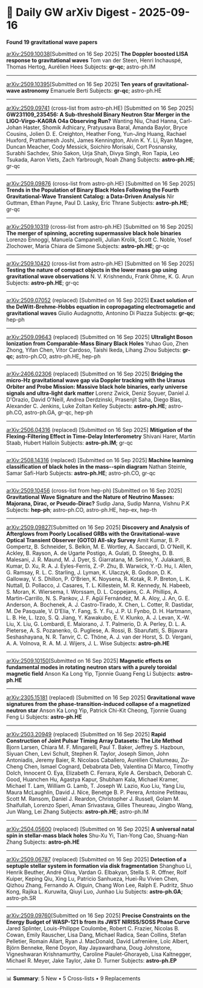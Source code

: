 # 📡 Daily GW arXiv Digest - 2025-09-16
**Found 19 gravitational wave papers**

[arXiv:2509.10038](https://arxiv.org/abs/2509.10038)[Submitted on 16 Sep 2025]
**The Doppler boosted LISA response to gravitational waves**
Tom van der Steen, Henri Inchauspé, Thomas Hertog, Aurélien Hees
Subjects: **gr-qc**; astro-ph.IM

---

[arXiv:2509.10395](https://arxiv.org/abs/2509.10395)[Submitted on 16 Sep 2025]
**Ten years of gravitational-wave astronomy**
Emanuele Berti
Subjects: **gr-qc**; astro-ph.HE

---

[arXiv:2509.09741](https://arxiv.org/abs/2509.09741) (cross-list from astro-ph.HE) [Submitted on 16 Sep 2025]
**GW231109_235456: A Sub-threshold Binary Neutron Star Merger in the LIGO-Virgo-KAGRA O4a Observing Run?**
Wanting Niu, Chad Hanna, Carl-Johan Haster, Shomik Adhicary, Pratyusava Baral, Amanda Baylor, Bryce Cousins, Jolien D. E. Creighton, Heather Fong, Yun-Jing Huang, Rachael Huxford, Prathamesh Joshi, James Kennington, Alvin K. Y. Li, Ryan Magee, Duncan Meacher, Cody Messick, Soichiro Morisaki, Cort Posnansky, Surabhi Sachdev, Shio Sakon, Urja Shah, Divya Singh, Ron Tapia, Leo Tsukada, Aaron Viets, Zach Yarbrough, Noah Zhang
Subjects: **astro-ph.HE**; gr-qc

---

[arXiv:2509.09876](https://arxiv.org/abs/2509.09876) (cross-list from astro-ph.HE) [Submitted on 16 Sep 2025]
**Trends in the Population of Binary Black Holes Following the Fourth Gravitational-Wave Transient Catalog: a Data-Driven Analysis**
Nir Guttman, Ethan Payne, Paul D. Lasky, Eric Thrane
Subjects: **astro-ph.HE**; gr-qc

---

[arXiv:2509.10319](https://arxiv.org/abs/2509.10319) (cross-list from astro-ph.HE) [Submitted on 16 Sep 2025]
**The merger of spinning, accreting supermassive black hole binaries**
Lorenzo Ennoggi, Manuela Campanelli, Julian Krolik, Scott C. Noble, Yosef Zlochower, Maria Chiara de Simone
Subjects: **astro-ph.HE**; gr-qc

---

[arXiv:2509.10420](https://arxiv.org/abs/2509.10420) (cross-list from astro-ph.HE) [Submitted on 16 Sep 2025]
**Testing the nature of compact objects in the lower mass gap using gravitational wave observations**
N. V. Krishnendu, Frank Ohme, K. G. Arun
Subjects: **astro-ph.HE**; gr-qc

---

[arXiv:2509.07052](https://arxiv.org/abs/2509.07052) (replaced) [Submitted on 16 Sep 2025]
**Exact solution of the DeWitt-Brehme-Hobbs equation in copropagating electromagetic and gravitational waves**
Giulio Audagnotto, Antonino Di Piazza
Subjects: **gr-qc**; hep-ph

---

[arXiv:2509.09643](https://arxiv.org/abs/2509.09643) (replaced) [Submitted on 16 Sep 2025]
**Ultralight Boson Ionization from Comparable-Mass Binary Black Holes**
Yuhao Guo, Zhen Zhong, Yifan Chen, Vitor Cardoso, Taishi Ikeda, Lihang Zhou
Subjects: **gr-qc**; astro-ph.CO, astro-ph.HE, hep-ph

---

[arXiv:2406.02306](https://arxiv.org/abs/2406.02306) (replaced) [Submitted on 16 Sep 2025]
**Bridging the micro-Hz gravitational wave gap via Doppler tracking with the Uranus Orbiter and Probe Mission: Massive black hole binaries, early universe signals and ultra-light dark matter**
Lorenz Zwick, Deniz Soyuer, Daniel J. D'Orazio, David O'Neill, Andrea Derdzinski, Prasenjit Saha, Diego Blas, Alexander C. Jenkins, Luke Zoltan Kelley
Subjects: **astro-ph.HE**; astro-ph.CO, astro-ph.GA, gr-qc, hep-ph

---

[arXiv:2506.04316](https://arxiv.org/abs/2506.04316) (replaced) [Submitted on 16 Sep 2025]
**Mitigation of the Flexing-Filtering Effect in Time-Delay Interferometry**
Shivani Harer, Martin Staab, Hubert Halloin
Subjects: **astro-ph.IM**; gr-qc

---

[arXiv:2508.14316](https://arxiv.org/abs/2508.14316) (replaced) [Submitted on 16 Sep 2025]
**Machine learning classification of black holes in the mass--spin diagram**
Nathan Steinle, Samar Safi-Harb
Subjects: **astro-ph.HE**; astro-ph.CO, gr-qc

---

[arXiv:2509.10456](https://arxiv.org/abs/2509.10456) (cross-list from hep-ph) [Submitted on 16 Sep 2025]
**Gravitational Wave Signature and the Nature of Neutrino Masses: Majorana, Dirac, or Pseudo-Dirac?**
Sudip Jana, Sudip Manna, Vishnu P.K
Subjects: **hep-ph**; astro-ph.CO, astro-ph.HE, hep-ex, hep-th

---

[arXiv:2509.09827](https://arxiv.org/abs/2509.09827)[Submitted on 16 Sep 2025]
**Discovery and Analysis of Afterglows from Poorly Localised GRBs with the Gravitational-wave Optical Transient Observer (GOTO) All-sky Survey**
Amit Kumar, B. P. Gompertz, B. Schneider, S. Belkin, M. E. Wortley, A. Saccardi, D. O'Neill, K. Ackley, B. Rayson, A. de Ugarte Postigo, A. Gulati, D. Steeghs, D. B. Malesani, J. R. Maund, M. J. Dyer, S. Giarratana, M. Serino, Y. Julakanti, B. Kumar, D. Xu, R. A. J. Eyles-Ferris, Z.-P. Zhu, B. Warwick, Y.-D. Hu, I. Allen, G. Ramsay, R. L. C. Starling, J. Lyman, K. Ulaczyk, B. Godson, D. K. Galloway, V. S. Dhillon, P. O'Brien, K. Noysena, R. Kotak, R. P. Breton, L. K. Nuttall, D. Pollacco, J. Casares, T. L. Killestein, M. R. Kennedy, N. Habeeb, S. Moran, K. Wiersema, I. Worssam, D. L. Coppejans, C. A. Phillips, A. Martin-Carrillo, N. S. Pankov, J. F. Agüí Fernández, M. A. Aloy, J. An, G. E. Anderson, A. Bochenek, A. J. Castro-Tirado, X. Chen, L. Cotter, R. Dastidar, M. De Pasquale, V. D'Elia, Y. Fang, S. Y. Fu, J. P. U. Fynbo, D. H. Hartmann, L. B. He, L. Izzo, S. Q. Jiang, Y. Kawakubo, E. V. Klunko, A. J. Levan, X.-W. Liu, X. Liu, G. Lombardi, E. Maiorano, J. T. Palmerio, D. A. Perley, D. L. A. Pieterse, A. S. Pozanenko, G. Pugliese, A. Rossi, B. Sbarufatti, S. Bijavara Seshashayana, N. R. Tanvir, C. C. Thöne, A. J. van der Horst, S. D. Vergani, A. A. Volnova, R. A. M. J. Wijers, J. L. Wise
Subjects: **astro-ph.HE**

---

[arXiv:2509.10150](https://arxiv.org/abs/2509.10150)[Submitted on 16 Sep 2025]
**Magnetic effects on fundamental modes in rotating neutron stars with a purely toroidal magnetic field**
Anson Ka Long Yip, Tjonnie Guang Feng Li
Subjects: **astro-ph.HE**

---

[arXiv:2305.15181](https://arxiv.org/abs/2305.15181) (replaced) [Submitted on 16 Sep 2025]
**Gravitational wave signatures from the phase-transition-induced collapse of a magnetized neutron star**
Anson Ka Long Yip, Patrick Chi-Kit Cheong, Tjonnie Guang Feng Li
Subjects: **astro-ph.HE**

---

[arXiv:2503.20949](https://arxiv.org/abs/2503.20949) (replaced) [Submitted on 16 Sep 2025]
**Rapid Construction of Joint Pulsar Timing Array Datasets: The Lite Method**
Bjorn Larsen, Chiara M. F. Mingarelli, Paul T. Baker, Jeffrey S. Hazboun, Siyuan Chen, Levi Schult, Stephen R. Taylor, Joseph Simon, John Antoniadis, Jeremy Baier, R. Nicolaos Caballero, Aurélien Chalumeau, Zu-Cheng Chen, Ismael Cognard, Debabrata Deb, Valentina Di Marco, Timothy Dolch, Innocent O. Eya, Elizabeth C. Ferrara, Kyle A. Gersbach, Deborah C. Good, Huanchen Hu, Agastya Kapur, Shubham Kala, Michael Kramer, Michael T. Lam, William G. Lamb, T. Joseph W. Lazio, Kuo Liu, Yang Liu, Maura McLaughlin, David J. Nice, Benetge B. P. Perera, Antoine Petiteau, Scott M. Ransom, Daniel J. Reardon, Christopher J. Russell, Golam M. Shaifullah, Lorenzo Speri, Aman Srivastava, Gilles Theureau, Jingbo Wang, Jun Wang, Lei Zhang
Subjects: **astro-ph.HE**; astro-ph.IM

---

[arXiv:2504.05600](https://arxiv.org/abs/2504.05600) (replaced) [Submitted on 16 Sep 2025]
**A universal natal spin in stellar-mass black holes**
Shu-Xu Yi, Tian-Yong Cao, Shuang-Nan Zhang
Subjects: **astro-ph.HE**

---

[arXiv:2509.06787](https://arxiv.org/abs/2509.06787) (replaced) [Submitted on 16 Sep 2025]
**Detection of a septuple stellar system in formation via disk fragmentation**
Shanghuo Li, Henrik Beuther, André Oliva, Vardan G. Elbakyan, Stella S. R. Offner, Rolf Kuiper, Keping Qiu, Xing Lu, Patricio Sanhueza, Huei-Ru Vivien Chen, Qizhou Zhang, Fernando A. Olguin, Chang Won Lee, Ralph E. Pudritz, Shuo Kong, Rajika L. Kuruwita, Qiuyi Luo, Junhao Liu
Subjects: **astro-ph.GA**; astro-ph.SR

---

[arXiv:2509.09760](https://arxiv.org/abs/2509.09760)[Submitted on 16 Sep 2025]
**Precise Constraints on the Energy Budget of WASP-121 b from its JWST NIRISS/SOSS Phase Curve**
Jared Splinter, Louis-Philippe Coulombe, Robert C. Frazier, Nicolas B. Cowan, Emily Rauscher, Lisa Dang, Michael Radica, Sean Collins, Stefan Pelletier, Romain Allart, Ryan J. MacDonald, David Lafrenière, Loïc Albert, Björn Benneke, René Doyon, Ray Jayawardhana, Doug Johnstone, Vigneshwaran Krishnamurthy, Caroline Piaulet-Ghorayeb, Lisa Kaltnegger, Michael R. Meyer, Jake Taylor, Jake D. Turner
Subjects: **astro-ph.EP**

---

📊 **Summary**: 5 New • 5 Cross-lists • 9 Replacements